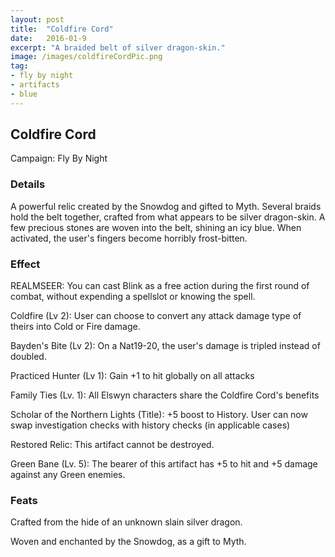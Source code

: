 ```yaml
---
layout: post
title:  "Coldfire Cord"
date:   2016-01-9
excerpt: "A braided belt of silver dragon-skin."
image: /images/coldfireCordPic.png
tag:
- fly by night
- artifacts 
- blue
---
```


## Coldfire Cord
Campaign: Fly By Night

### Details

A powerful relic created by the Snowdog and gifted to Myth. Several braids hold the belt together, crafted from what appears to be silver dragon-skin. A few precious stones are woven into the belt, shining an icy blue. When activated, the user's fingers become horribly frost-bitten.


### Effect

REALMSEER: You can cast Blink as a free action during the first round of combat, without expending a spellslot or knowing the spell.

Coldfire (Lv 2):
User can choose to convert any attack damage type of theirs into Cold or Fire damage.

Bayden's Bite (Lv 2):
On a Nat19-20, the user's damage is tripled instead of doubled.

Practiced Hunter (Lv 1): 
Gain +1 to hit globally on all attacks 

Family Ties (Lv. 1):  All Elswyn characters share the Coldfire Cord's benefits

Scholar of the Northern Lights (Title):
+5 boost to History. User can now swap investigation checks with history checks (in applicable cases)

Restored Relic:
This artifact cannot be destroyed.

Green Bane (Lv. 5):
The bearer of this artifact has +5 to hit and +5 damage against any Green enemies.

### Feats

Crafted from the hide of an unknown slain silver dragon.

Woven and enchanted by the Snowdog, as a gift to Myth.
